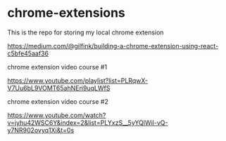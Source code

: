 # chrome-extensions
This is the repo for storing my local chrome extension 

https://medium.com/@gilfink/building-a-chrome-extension-using-react-c5bfe45aaf36

chrome extension video course #1

  https://www.youtube.com/playlist?list=PLRqwX-V7Uu6bL9VOMT65ahNEri9uqLWfS

chrome extension video course #2

  https://www.youtube.com/watch?v=jyhu42WSC6Y&index=2&list=PLYxzS__5yYQlWil-vQ-y7NR902ovyq1Xi&t=0s
